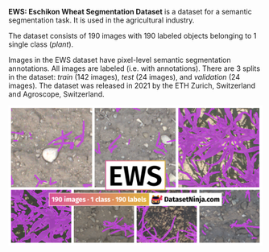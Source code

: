 **EWS: Eschikon Wheat Segmentation Dataset** is a dataset for a semantic segmentation task. It is used in the agricultural industry. 

The dataset consists of 190 images with 190 labeled objects belonging to 1 single class (*plant*).

Images in the EWS dataset have pixel-level semantic segmentation annotations. All images are labeled (i.e. with annotations). There are 3 splits in the dataset: *train* (142 images), *test* (24 images), and *validation* (24 images). The dataset was released in 2021 by the ETH Zurich, Switzerland and Agroscope, Switzerland.

<img src="https://github.com/dataset-ninja/eschikon-wheat-segmentation/raw/main/visualizations/poster.png">
